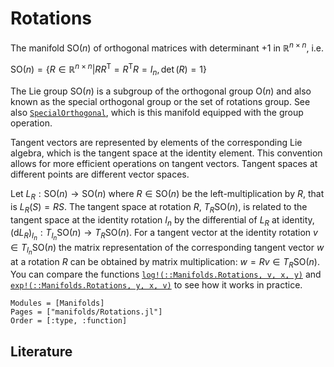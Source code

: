 # Rotations

The manifold $\mathrm{SO}(n)$ of orthogonal matrices with determinant $+1$ in $ℝ^{n× n}$, i.e.

$\mathrm{SO}(n) = \bigl\{R ∈ ℝ^{n × n} \big| RR^{\mathrm{T}} =
R^{\mathrm{T}}R = I_n, \det(R) = 1 \bigr\}$

The Lie group $\mathrm{SO}(n)$ is a subgroup of the orthogonal group $\mathrm{O}(n)$ and also known as the special orthogonal group or the set of rotations group.
See also [`SpecialOrthogonal`](@ref), which is this manifold equipped with the group operation.

Tangent vectors are represented by elements of the corresponding Lie algebra, which is the tangent space at the identity element.
This convention allows for more efficient operations on tangent vectors.
Tangent spaces at different points are different vector spaces.

Let $L_R: \mathrm{SO}(n) → \mathrm{SO}(n)$ where $R ∈ \mathrm{SO}(n)$ be the left-multiplication by $R$, that is $L_R(S) = RS$.
The tangent space at rotation $R$, $T_R \mathrm{SO}(n)$, is related to the tangent space at the identity rotation $I_n$ by the differential of $L_R$ at identity, $(\mathrm{d}L_R)_{I_n} : T_{I_n} \mathrm{SO}(n) → T_R \mathrm{SO}(n)$.
For a tangent vector at the identity rotation $v ∈ T_{I_n} \mathrm{SO}(n)$ the matrix representation of the corresponding tangent vector $w$ at a rotation $R$ can be obtained by matrix multiplication: $w=Rv ∈ T_R \mathrm{SO}(n)$.
You can compare the functions [`log!(::Manifolds.Rotations, v, x, y)`](@ref) and [`exp!(::Manifolds.Rotations, y, x, v)`](@ref) to see how it works in practice.

```@autodocs
Modules = [Manifolds]
Pages = ["manifolds/Rotations.jl"]
Order = [:type, :function]
```

## Literature
